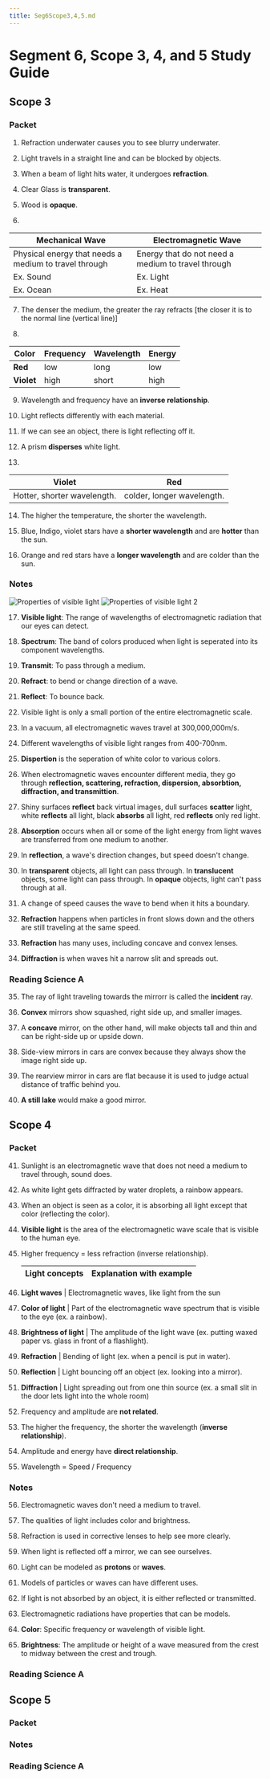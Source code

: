 ```yaml
---
title: Seg6Scope3,4,5.md
---
```


# Segment 6, Scope 3, 4, and 5 Study Guide

## Scope 3

### Packet

1. Refraction underwater causes you to see blurry underwater.

2. Light travels in a straight line and can be blocked by objects.

3. When a beam of light hits water, it undergoes **refraction**.

4. Clear Glass is **transparent**.

5. Wood is **opaque**.

6. 
Mechanical Wave | Electromagnetic Wave
--- | ---
Physical energy that needs a medium to travel through | Energy that do not need a medium to travel through
Ex. Sound | Ex. Light
Ex. Ocean | Ex. Heat

7. The denser the medium, the greater the ray refracts [the closer it is to the normal line (vertical line)]

8. 
Color | Frequency | Wavelength | Energy
--- | --- | --- | ---
**Red** | low | long | low
**Violet** | high | short | high

9. Wavelength and frequency have an **inverse relationship**.

10. Light reflects differently with each material.

11. If we can see an object, there is light reflecting off it.

12. A prism **disperses** white light.

13. 

Violet | Red
--- | ---
Hotter, shorter wavelength. | colder, longer wavelength.



14. The higher the temperature, the shorter the wavelength.

15. Blue, Indigo, violet stars have a **shorter wavelength** and are **hotter** than the sun.

16. Orange and red stars have a **longer wavelength** and are colder than the sun.

### Notes
![Properties of visible light](image.png)
![Properties of visible light 2](image-2.png)



17. **Visible light**: The range of wavelengths of electromagnetic radiation that our eyes can detect.

18. **Spectrum**: The band of colors produced when light is seperated into its component wavelengths.

19. **Transmit**: To pass through a medium.

20. **Refract**: to bend or change direction of a wave.

21. **Reflect**: To bounce back.

22. Visible light is only a small portion of the entire electromagnetic scale.

23. In a vacuum, all electromagnetic waves travel at 300,000,000m/s.

24. Different wavelengths of visible light ranges from 400-700nm.

25. **Dispertion** is the seperation of white color to various colors.

26. When electromagnetic waves encounter different media, they go through **reflection, scattering, refraction, dispersion, absorbtion, diffraction, and transmittion**.

27. Shiny surfaces **reflect** back virtual images, dull surfaces **scatter** light, white **reflects** all light, black **absorbs** all light, red **reflects** only red light.

28. **Absorption** occurs when all or some of the light energy from light waves are transferred from one medium to another.

29. In **reflection**, a wave's direction changes, but speed doesn't change.

30. In **transparent** objects, all light can pass through. In **translucent** objects, some light can pass through. In **opaque** objects, light can't pass through at all.

31. A change of speed causes the wave to bend when it hits a boundary.

32. **Refraction** happens when particles in front slows down and the others are still traveling at the same speed.

33. **Refraction** has many uses, including concave and convex lenses.

34. **Diffraction** is when waves hit a narrow slit and spreads out.

### Reading Science A

35. The ray of light traveling towards the mirrorr is called the **incident** ray.

36. **Convex** mirrors show squashed, right side up, and smaller images. 

37. A **concave** mirror, on the other hand, will make objects tall and thin and can be right-side up or upside down.

38. Side-view mirrors in cars are convex because they always show the image right side up.

39. The rearview mirror in cars are flat because it is used to judge actual distance of traffic behind you.

40. **A still lake** would make a good mirror.

## Scope 4

### Packet

41. Sunlight is an electromagnetic wave that does not need a medium to travel through, sound does.

42. As white light gets diffracted by water droplets, a rainbow appears.

43. When an object is seen as a color, it is absorbing all light except that color (reflecting the color).

44. **Visible light** is the area of the electromagnetic wave scale that is visible to the human eye.

45. Higher frequency = less refraction (inverse relationship).

    Light concepts | Explanation with example
    --- | ---
46. **Light waves** | Electromagnetic waves, like light from the sun

47. **Color of light** | Part of the electromagnetic wave spectrum that is visible to the eye (ex. a rainbow).

48. **Brightness of light** | The amplitude of the light wave (ex. putting waxed paper vs. glass in front of a flashlight).

49. **Refraction** | Bending of light (ex. when a pencil is put in water).

50. **Reflection** | Light bouncing off an object (ex. looking into a mirror).

51. **Diffraction** | Light spreading out from one thin source (ex. a small slit in the door lets light into the whole room)

52. Frequency and amplitude are **not related**.

53. The higher the frequency, the shorter the wavelength (**inverse relationship**).

54. Amplitude and energy have **direct relationship**.

55. Wavelength = Speed / Frequency

### Notes

56. Electromagnetic waves don't need a medium to travel.

57. The qualities of light includes color and brightness.

58. Refraction is used in corrective lenses to help see more clearly.

59. When light is reflected off a mirror, we can see ourselves.

60. Light can be modeled as **protons** or **waves**.

61. Models of particles or waves can have different uses.

62. If light is not absorbed by an object, it is either reflected or transmitted.

63. Electromagnetic radiations have properties that can be models.

64. **Color**: Specific frequency or wavelength of visible light.

65. **Brightness**: The amplitude or height of a wave measured from the crest to midway between the crest and trough.

### Reading Science A

## Scope 5

### Packet

### Notes

### Reading Science A
